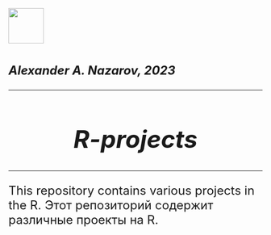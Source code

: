 <img src = 'https://www.r-project.org/logo/Rlogo.png' width='70'> </p>
# <font size='5'>*Alexander A. Nazarov, 2023*
***
# <center> ***R-projects***
***

This repository contains various projects in the R.
Этот репозиторий содержит различные проекты на R.
